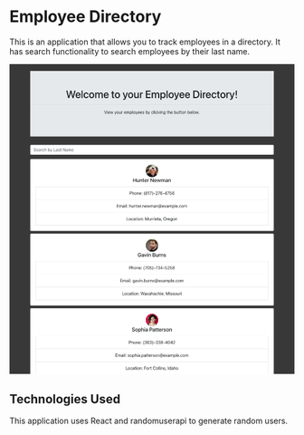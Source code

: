 # Employee Directory

This is an application that allows you to track employees in a directory. It has search functionality to search employees by their last name.

![photo-of-employee-directory](https://github.com/evanmackay/Employee-Directory-App/blob/main/Screen%20Shot%202020-12-03%20at%207.12.32%20PM.png?raw=true)


## Technologies Used

This application uses React and randomuserapi to generate random users.
